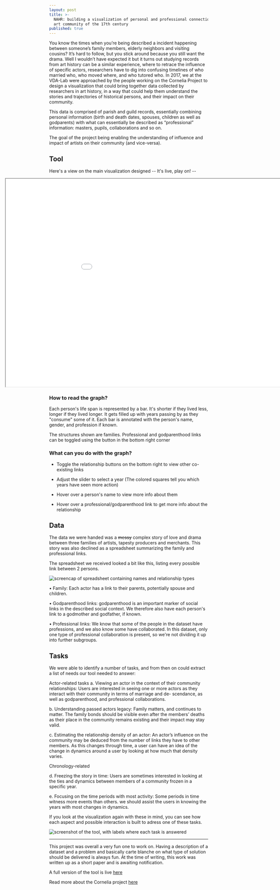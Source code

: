 ```yaml
---
layout: post
title: >-
  NAHR: building a visualization of personal and professional connections in the
  art community of the 17th century
published: true
---
```


You know the times when you’re being described a incident happening between someone’s family members, elderly neighbors and visiting cousins? It’s hard to follow, but you stick around because you still want the drama.
Well I wouldn’t have expected it but it turns out studying records from art history can be a similar experience, where to retrace the influence of specific actors, researchers have to dig into confusing timelines of who married who, who moved where, and who tutored who. In 2017, we at the VDA-Lab were approached by the people working on the Cornelia Project to design a visualization that could bring together data collected by researchers in art history, in a way that could help them understand the stories and trajectories of historical persons, and their impact on their community. 


This data is comprised of parish and guild records, essentially combining personal information (birth and death dates, spouses, children as well as godparents) with what can essentially be described as “professional” information: masters, pupils, collaborations and so on. 

The goal of the project being enabling the understanding of influence and impact of artists on their community (and vice-versa).



## Tool
Here's a view on the main visualization designed -- It's live, play on! --


<iframe width="1080" height="660" style="margin-left:-140px" src="//homes.esat.kuleuven.be/~hlamqadd/NAHR/simpleTL.html"  ></iframe>

### How to read the graph?

Each person's life span is represented by a bar. It's shorter if they lived less, longer if they lived longer. It gets filled up with years passing by as they "consume" some of it.
Each bar is annotated with the person's name, gender, and profession if known.

The structures shown are families. Professional and godparenthood links can be toggled using the button in the bottom right corner

### What can you do with the graph?

* Toggle the relationship buttons on the bottom right to view other co-existing links

* Adjust the slider to select a year (The colored squares tell you which years have seen more action)

* Hover over a person's name to view more info about them

* Hover over a professional/godparenthood link to get more info about the relationship




## Data

The data we were handed was a ~~messy~~ complex story of love and drama between three families of artists, tapesty producers and merchants. This story was also declined as a spreadsheet summarizing the family and professional links. 

The spreadsheet we received looked a bit like this, listing every possible link between 2 persons.

![screencap of spreadsheet containing names and relationship types]({{site.baseurl}}/images/spreadsheet.png)


• Family: Each actor has a link to their parents, potentially spouse and children.

• Godparenthood links: godparenthood is an important marker of social links in the described social context. We therefore also have each person's link to a godmother and godfather, if known.

• Professional links: We know that some of the people in the dataset have professions, and we also know some have collaborated. In this dataset, only one type of professional collaboration is present, so we're not dividing it up into further subgroups.


## Tasks

We were able to identify a number of tasks, and from then on could extract a list of needs our tool needed to answer:

Actor-related tasks
a.  Viewing an actor in the context of their community relationships: Users are interested in seeing one or more actors as they interact with their community in terms of marriage and de- scendance, as well as godparenthood, and professional collaborations.


b. Understanding passed actors legacy: Family matters, and continues to matter. The family bonds should be visible even after the members’ deaths as their place in the community remains existing and their impact may stay valid.

c. Estimating the relationship density of an actor: An actor’s influence on the community may be deduced from the number of links they have to other members. As this changes through time, a user can have an idea of the change in dynamics around a user by looking at how much that density varies. 


Chronology-related

d. Freezing the story in time: Users are sometimes interested in looking at the ties and dynamics between members of a community frozen in a specific year. 

e. Focusing on the time periods with most activity: Some periods in time witness more events than others. we should assist the users in knowing the years with most changes in dynamics.



If you look at the visualization again with these in mind, you can see how each aspect and possible interaction is built to adress one of these tasks.

![screenshot of the tool, with labels where each task is answered]({{site.baseurl}}/images/labeledscreenshot.png)


_________________

This project was overall a very fun one to work on. Having a description of a dataset and a problem and basically carte blanche on what type of solution should be delivered is always fun. 
At the time of writing, this work was written up as a short paper and is awaiting notification.

A full version of the tool is live [here](http://homes.esat.kuleuven.be/~hlamqadd/NAHR/timeLineView.html) 

Read more about the Cornelia project [here](http://www.projectcornelia.com/)
